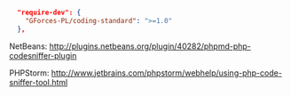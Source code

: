 
```JSON

  "require-dev": {
    "GForces-PL/coding-standard": ">=1.0"
  },

```


NetBeans: http://plugins.netbeans.org/plugin/40282/phpmd-php-codesniffer-plugin

PHPStorm: http://www.jetbrains.com/phpstorm/webhelp/using-php-code-sniffer-tool.html